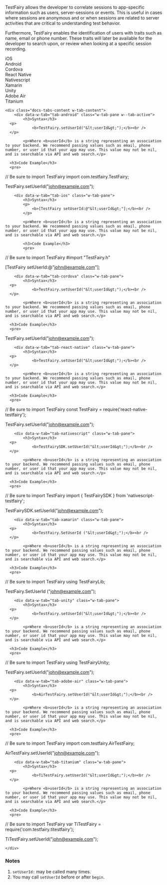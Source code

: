 TestFairy allows the developer to correlate sessions to app-specific information such as users, server-sessions or events.
This is useful in cases where sessions are anonymous and or when sessions are related to server activities that are critical to understanding test behavior.

Furthermore, TestFairy enables the identification of users with traits such as name, email or phone number. These traits will later be available for the developer to search upon, or review when looking at a specific session recording.

<div data-duration-in="300" data-duration-out="100" class="docs-tabs w-tabs">
	<div class="docs-tabs-menu w-tab-menu" style="flex-wrap: wrap;">
		<a data-w-tab="tab-ios" class="docs-tab w-inline-block w-tab-link w--current" style="margin: 2px;">
			<div>iOS</div>
		</a>
		<a data-w-tab="tab-android" class="docs-tab w-inline-block w-tab-link" style="margin: 2px;">
			<div>Android</div>
		</a>
		<a data-w-tab="tab-cordova" class="docs-tab w-inline-block w-tab-link" style="margin: 2px;">
			<div>Cordova</div>
		</a>
		<a data-w-tab="tab-react-native" class="docs-tab w-inline-block w-tab-link" style="margin: 2px;">
			<div>React Native</div>
		</a>
		<a data-w-tab="tab-nativescript" class="docs-tab w-inline-block w-tab-link" style="margin: 2px;">
			<div>Nativescript</div>
		</a>
		<a data-w-tab="tab-xamarin" class="docs-tab w-inline-block w-tab-link" style="margin: 2px;">
			<div>Xamarin</div>
		</a>
		<a data-w-tab="tab-unity" class="docs-tab w-inline-block w-tab-link" style="margin: 2px;">
			<div>Unity</div>
		</a>
		<a data-w-tab="tab-adobe-air" class="docs-tab w-inline-block w-tab-link" style="margin: 2px;">
			<div>Adobe Air</div>
		</a>
		<a data-w-tab="tab-titanium" class="docs-tab w-inline-block w-tab-link" style="margin: 2px;">
			<div>Titanium</div>
		</a>
	</div>

	<div class="docs-tabs-content w-tab-content">
		<div data-w-tab="tab-android" class="w-tab-pane w--tab-active">
			<h3>Syntax</h3>
      <p>
				<b>TestFairy.setUserId("&lt;userId&gt;");</b><br />
      </p>

			<p>Where <b>userId</b> is a string representing an association to your backend. We recommend passing values such as email, phone number, or user id that your app may use. This value may not be nil, and is searchable via API and web search.</p>

      <h3>Code Example</h3>
      <pre>
// Be sure to import TestFairy
import com.testfairy.TestFairy;

TestFairy.setUserId("john@example.com");
      </pre>
		</div>

		<div data-w-tab="tab-ios" class="w-tab-pane">
			<h3>Syntax</h3>
			<p>
				<b>[TestFairy setUserId:@"&lt;userId&gt;"];</b><br />
			</p>

			<p>Where <b>userId</b> is a string representing an association to your backend. We recommend passing values such as email, phone number, or user id that your app may use. This value may not be nil, and is searchable via API and web search.</p>

			<h3>Code Example</h3>
			<pre>
// Be sure to import TestFairy
#import "TestFairy.h"

[TestFairy setUserId:@"john@example.com"];
			</pre>
		</div>

		<div data-w-tab="tab-cordova" class="w-tab-pane">
			<h3>Syntax</h3>
      <p>
				<b>TestFairy.setUserId("&lt;userId&gt;");</b><br />
      </p>

			<p>Where <b>userId</b> is a string representing an association to your backend. We recommend passing values such as email, phone number, or user id that your app may use. This value may not be nil, and is searchable via API and web search.</p>

      <h3>Code Example</h3>
      <pre>
TestFairy.setUserId("john@example.com");
      </pre>
		</div>

		<div data-w-tab="tab-react-native" class="w-tab-pane">
			<h3>Syntax</h3>
      <p>
				<b>TestFairy.setUserId("&lt;userId&gt;");</b><br />
      </p>

			<p>Where <b>userId</b> is a string representing an association to your backend. We recommend passing values such as email, phone number, or user id that your app may use. This value may not be nil, and is searchable via API and web search.</p>

      <h3>Code Example</h3>
      <pre>
// Be sure to import TestFairy
const TestFairy = require('react-native-testfairy');

TestFairy.setUserId("john@example.com");
      </pre>
		</div>


		<div data-w-tab="tab-nativescript" class="w-tab-pane">
			<h3>Syntax</h3>
      <p>
				<b>TestFairySDK.setUserId("&lt;userId&gt;");</b><br />
      </p>

			<p>Where <b>userId</b> is a string representing an association to your backend. We recommend passing values such as email, phone number, or user id that your app may use. This value may not be nil, and is searchable via API and web search.</p>

      <h3>Code Example</h3>
      <pre>
// Be sure to import TestFairy
import { TestFairySDK } from 'nativescript-testfairy';

TestFairySDK.setUserId("john@example.com");
      </pre>
		</div>

		<div data-w-tab="tab-xamarin" class="w-tab-pane">
			<h3>Syntax</h3>
      <p>
				<b>TestFairy.SetUserId ("&lt;userId&gt;");</b><br />
      </p>

			<p>Where <b>userId</b> is a string representing an association to your backend. We recommend passing values such as email, phone number, or user id that your app may use. This value may not be nil, and is searchable via API and web search.</p>

      <h3>Code Example</h3>
      <pre>
// Be sure to import TestFairy
using TestFairyLib;

TestFairy.SetUserId ("john@example.com");
      </pre>
		</div>

		<div data-w-tab="tab-unity" class="w-tab-pane">
			<h3>Syntax</h3>
      <p>
				<b>TestFairy.setUserId("&lt;userId&gt;");</b><br />
      </p>

			<p>Where <b>userId</b> is a string representing an association to your backend. We recommend passing values such as email, phone number, or user id that your app may use. This value may not be nil, and is searchable via API and web search.</p>

      <h3>Code Example</h3>
      <pre>
// Be sure to import TestFairy
using TestFairyUnity;

TestFairy.setUserId("john@example.com");
      </pre>
		</div>

		<div data-w-tab="tab-adobe-air" class="w-tab-pane">
			<h3>Syntax</h3>
      <p>
				<b>AirTestFairy.setUserId("&lt;userId&gt;");</b><br />
      </p>

			<p>Where <b>userId</b> is a string representing an association to your backend. We recommend passing values such as email, phone number, or user id that your app may use. This value may not be nil, and is searchable via API and web search.</p>

      <h3>Code Example</h3>
      <pre>
// Be sure to import TestFairy
import com.testfairy.AirTestFairy;

AirTestFairy.setUserId("john@example.com");
      </pre>
		</div>

		<div data-w-tab="tab-titanium" class="w-tab-pane">
			<h3>Syntax</h3>
      <p>
				<b>TiTestFairy.setUserId("&lt;userId&gt;");</b><br />
      </p>

			<p>Where <b>userId</b> is a string representing an association to your backend. We recommend passing values such as email, phone number, or user id that your app may use. This value may not be nil, and is searchable via API and web search.</p>

      <h3>Code Example</h3>
      <pre>
// Be sure to import TestFairy
var TiTestFairy = require('com.testfairy.titestfairy');

TiTestFairy.setUserId("john@example.com");
      </pre>
		</div>

	</div>
</div>

### Notes

1. `setUserId:` may be called many times.
2. You may call `setUserId` before or after `begin`.
